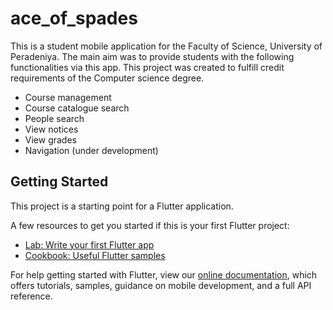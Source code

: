 # ace_of_spades
This is a student mobile application for the Faculty of Science, University of Peradeniya. The main aim was to provide students with the following functionalities via this app. This project was created to fulfill credit requirements of the Computer science degree.
- Course management
- Course catalogue search
- People search
- View notices
- View grades
- Navigation (under development)

## Getting Started

This project is a starting point for a Flutter application.

A few resources to get you started if this is your first Flutter project:

- [Lab: Write your first Flutter app](https://flutter.dev/docs/get-started/codelab)
- [Cookbook: Useful Flutter samples](https://flutter.dev/docs/cookbook)

For help getting started with Flutter, view our
[online documentation](https://flutter.dev/docs), which offers tutorials,
samples, guidance on mobile development, and a full API reference.